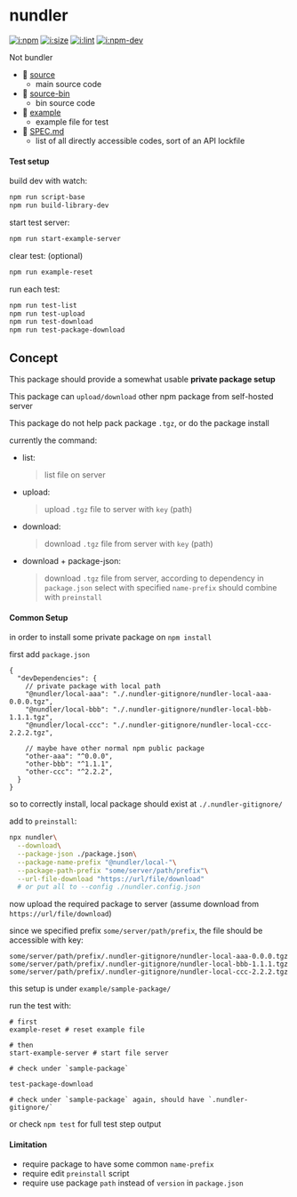 # nundler

[![i:npm]][l:npm]
[![i:size]][l:size]
[![i:lint]][l:lint]
[![i:npm-dev]][l:npm]

Not bundler

[i:npm]: https://img.shields.io/npm/v/nundler.svg?colorB=blue
[i:npm-dev]: https://img.shields.io/npm/v/nundler/dev.svg
[l:npm]: https://npm.im/nundler
[i:size]: https://packagephobia.now.sh/badge?p=nundler
[l:size]: https://packagephobia.now.sh/result?p=nundler
[i:lint]: https://img.shields.io/badge/code_style-standard_ES6+-yellow.svg
[l:lint]: https://standardjs.com

[//]: # (NON_PACKAGE_CONTENT)

- 📁 [source](source)
  - main source code
- 📁 [source-bin](source-bin)
  - bin source code
- 📁 [example](example)
  - example file for test
- 📄 [SPEC.md](SPEC.md)
  - list of all directly accessible codes, sort of an API lockfile


#### Test setup

build dev with watch:
```bash
npm run script-base
npm run build-library-dev
```

start test server:
```bash
npm run start-example-server
```

clear test: (optional)
```bash
npm run example-reset
```

run each test:
```bash
npm run test-list
npm run test-upload
npm run test-download
npm run test-package-download
```


## Concept

This package should provide 
a somewhat usable **private package setup**

This package can `upload/download` other npm package 
from self-hosted server

This package do not help pack package `.tgz`,
or do the package install

currently the command:
- list: 
  > list file on server
- upload: 
  > upload `.tgz` file to server with `key` (path)
- download:
  > download `.tgz` file from server with `key` (path)
- download + package-json:
  > download `.tgz` file from server,
  > according to dependency in `package.json`
  > select with specified `name-prefix`
  > should combine with `preinstall`

#### Common Setup

in order to install some private package on `npm install`

first add `package.json`
```json5
{
  "devDependencies": {
    // private package with local path
    "@nundler/local-aaa": "./.nundler-gitignore/nundler-local-aaa-0.0.0.tgz",
    "@nundler/local-bbb": "./.nundler-gitignore/nundler-local-bbb-1.1.1.tgz",
    "@nundler/local-ccc": "./.nundler-gitignore/nundler-local-ccc-2.2.2.tgz",

    // maybe have other normal npm public package
    "other-aaa": "^0.0.0",
    "other-bbb": "^1.1.1",
    "other-ccc": "^2.2.2",
  }
}
```

so to correctly install,
local package should exist at `./.nundler-gitignore/`

add to `preinstall`:
```bash
npx nundler\
  --download\
  --package-json ./package.json\
  --package-name-prefix "@nundler/local-"\
  --package-path-prefix "some/server/path/prefix"\
  --url-file-download "https://url/file/download"
  # or put all to --config ./nundler.config.json
```

now upload the required package to server
(assume download from `https://url/file/download`)

since we specified prefix `some/server/path/prefix`,
the file should be accessible with key:
```
some/server/path/prefix/.nundler-gitignore/nundler-local-aaa-0.0.0.tgz
some/server/path/prefix/.nundler-gitignore/nundler-local-bbb-1.1.1.tgz
some/server/path/prefix/.nundler-gitignore/nundler-local-ccc-2.2.2.tgz
```

this setup is under `example/sample-package/`

run the test with:
```
# first
example-reset # reset example file

# then
start-example-server # start file server

# check under `sample-package`

test-package-download 

# check under `sample-package` again, should have `.nundler-gitignore/`
```

or check `npm test` for full test step output

#### Limitation

- require package to have some common `name-prefix`
- require edit `preinstall` script
- require use package `path` instead of `version` in `package.json`
